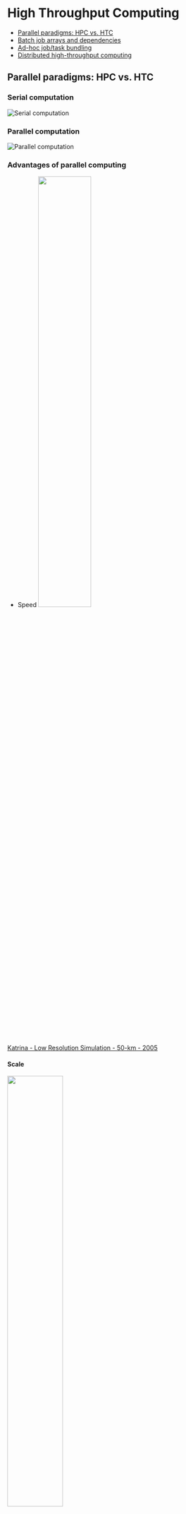 # High Throughput Computing

- [Parallel paradigms: HPC vs. HTC](PARALLEL.md)
- [Batch job arrays and dependencies](ARRAYS.md)
- [Ad-hoc job/task bundling](BUNDLING.md)
- [Distributed high-throughput computing](DHTC.md)

## Parallel paradigms: HPC vs. HTC

### Serial computation
![Serial computation](https://hpc.llnl.gov/sites/default/files/styles/with_sidebar_1_up/public/serialProblem.gif)

### Parallel computation
![Parallel computation](https://hpc.llnl.gov/sites/default/files/styles/with_sidebar_1_up/public/parallelProblem.gif)

### Advantages of parallel computing

- Speed <img src='https://www.nasa.gov/sites/default/files/geos-5_wspd_2_katrina_0.png' width='50%' height='50%'/>

[Katrina - Low Resolution Simulation - 50-km - 2005](https://www.nasa.gov/sites/default/files/geos-5_wspd_2_katrina_0.png)

#### Scale

<img src='https://www.nasa.gov/sites/default/files/geos-5_wspd_6_katrina_0.png' width='50%' height='50%'/>

[Katrina - High Resolution Simulation - 6.25-km - 2015](https://www.nasa.gov/sites/default/files/geos-5_wspd_6_katrina_0.png)

https://www.nasa.gov/feature/goddard/since-katrina-nasa-advances-storm-models-science


#### Throughput

<img src='https://www.sdsc.edu/assets/images/news_items/PR20210414_IceCube_antineutrino_1280x800.jpg' width='50%' height='50%'/>

[IceCube - Glashow Event](https://www.sdsc.edu/assets/images/news_items/PR20210414_IceCube_antineutrino_1280x800.jpg)

https://www.sdsc.edu/News%20Items/PR20210414_IceCube_antineutrino.html

<img src='https://www.sdsc.edu/assets/images/news_items/PR20191119_GPU_Cloudburst.jpg' width='50%' height='50%'/>

[IceCube - GPU Cloud Burst](https://www.sdsc.edu/assets/images/news_items/PR20191119_GPU_Cloudburst.jpg)

https://www.sdsc.edu/News%20Items/PR20191119_GPU_Cloudburst.html
